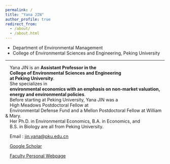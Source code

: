 ```yaml
---
permalink: /
title: "Yana JIN"
author_profile: true
redirect_from: 
  - /about/
  - /about.html
---
```

* Department of Environmental Management  
* College of Environmental Sciences and Engineering, Peking University

---


&emsp;Yana JIN is an **Assistant Professor in the <br>&emsp;College of Environmental Sciences and Engineering <br>&emsp;at Peking University**. 
<br/>&emsp;She specializes in <br>&emsp;**environmental economics with an emphasis on non-market valuation, <br>&emsp;energy and environmental policies**. 
<br/>&emsp;Before starting at Peking University, Yana JIN was a <br>&emsp;High Meadows Postdoctoral Fellow at <br>&emsp;Environmental Defense Fund and a Mellon Postdoctoral Fellow at William & Mary. <br>&emsp;Her Ph.D. in Environmental Economics, B.A. in Economics, and <br>&emsp;B.S. in Biology are all from Peking University.

&emsp;Email : jin.yana@pku.edu.cn

&emsp;[Google Scholar](bit.ly/32Oh18g)

&emsp;[Faculty Personal Webpage](http://scholar.pku.edu.cn/yjin/home)



